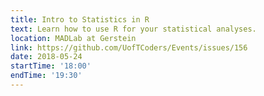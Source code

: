 ```yaml
---
title: Intro to Statistics in R
text: Learn how to use R for your statistical analyses.
location: MADLab at Gerstein
link: https://github.com/UofTCoders/Events/issues/156
date: 2018-05-24
startTime: '18:00'
endTime: '19:30'
---
```

